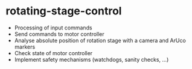 # rotating-stage-control
- Processing of input commands
- Send commands to motor controller
- Analyse absolute position of rotation stage with a camera and ArUco markers
- Check state of motor controller
- Implement safety mechanisms (watchdogs, sanity checks, ...)